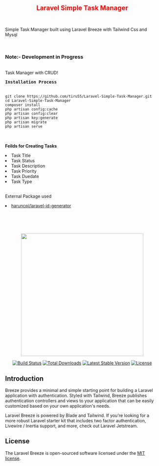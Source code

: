 <h2 align="center"><font color="red"> Laravel Simple Task Manager</font> </h2>
<br>
<p> Simple Task Manager built using Laravel Breeze with Tailwind Css and Mysql </p>
<br>
<h3>Note:- Development in Progress</h3><br>
Task Manager with CRUD!
<br>
<pre>
<strong>Installation Process</strong>
<br>
<code>git clone https://github.com/tiru55/Laravel-Simple-Task-Manager.git</code>
<code>cd Laravel-Simple-Task-Manager</code>
<code>composer install</code>
<code>php artisan config:cache</code>
<code>php artisan config:clear</code>
<code>php artisan key:generate</code>
<code>php artisan migrate</code>
<code>php artisan serve</code>
</pre>

<br><br>
<b>Feilds for Creating Tasks</b>

<li>Task Title </li>
<li> Task Status </li>
<li>Task Description</li>
<li>Task Priority</li>
<li>Task Duedate</li>
<li>Task Type</li>
<br>
<p>External Package used</p>
<li><a href="https://github.com/haruncpi/laravel-id-generator.git">haruncpi/laravel-id-generator </a></li>


<br>
<br><br><br>
<p align="center"><a href="https://laravel.com" target="_blank"><img src="https://github.com/laravel/breeze/raw/1.x/art/logo.svg" width="400"></a></p>

<p align="center">
<a href="https://travis-ci.org/laravel/breeze"><img src="https://travis-ci.org/laravel/framework.svg" alt="Build Status"></a>
<a href="https://packagist.org/packages/laravel/breeze"><img src="https://camo.githubusercontent.com/cefd6565a23b3cc5c4eb6e387045506c9c2b3bd1ee0e6f0fb43a7df8e0cf0ec4/68747470733a2f2f696d672e736869656c64732e696f2f7061636b61676973742f64742f6c61726176656c2f627265657a65" alt="Total Downloads" data-canonical-src="https://img.shields.io/packagist/dt/laravel/breeze" style="max-width: 100%;"></a>
<a href="https://packagist.org/packages/laravel/breeze"><img src="https://img.shields.io/packagist/v/laravel/breeze" alt="Latest Stable Version"></a>
<a href="https://packagist.org/packages/laravel/breeze"><img src="https://img.shields.io/packagist/l/laravel/breeze" alt="License"></a>
</p>

<h2> Introduction </h2>

Breeze provides a minimal and simple starting point for building a Laravel application with authentication. Styled with Tailwind, Breeze publishes authentication controllers and views to your application that can be easily customized based on your own application's needs.

Laravel Breeze is powered by Blade and Tailwind. If you're looking for a more robust Laravel starter kit that includes two factor authentication, Livewire / Inertia support, and more, check out Laravel Jetstream.



## License

The Laravel Breeze is open-sourced software licensed under the [MIT license](https://opensource.org/licenses/MIT).
